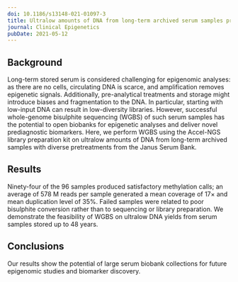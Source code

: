 ```yaml
---
doi: 10.1186/s13148-021-01097-3
title: Ultralow amounts of DNA from long-term archived serum samples produce high-quality methylomes
journal: Clinical Epigenetics
pubDate: 2021-05-12
---
```


## Background

Long-term stored serum is considered challenging for epigenomic analyses: as there are no cells, circulating DNA is scarce, and amplification removes epigenetic signals. Additionally, pre-analytical treatments and storage might introduce biases and fragmentation to the DNA. In particular, starting with low-input DNA can result in low-diversity libraries. However, successful whole-genome bisulphite sequencing (WGBS) of such serum samples has the potential to open biobanks for epigenetic analyses and deliver novel prediagnostic biomarkers. Here, we perform WGBS using the Accel-NGS library preparation kit on ultralow amounts of DNA from long-term archived samples with diverse pretreatments from the Janus Serum Bank.

## Results

Ninety-four of the 96 samples produced satisfactory methylation calls; an average of 578 M reads per sample generated a mean coverage of 17× and mean duplication level of 35%. Failed samples were related to poor bisulphite conversion rather than to sequencing or library preparation. We demonstrate the feasibility of WGBS on ultralow DNA yields from serum samples stored up to 48 years.

## Conclusions

Our results show the potential of large serum biobank collections for future epigenomic studies and biomarker discovery.
